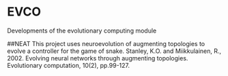# EVCO
Developments of the evolutionary computing module

##NEAT
This project uses neuroevolution of augmenting topologies to evolve a controller for the game of snake. 
Stanley, K.O. and Miikkulainen, R., 2002. Evolving neural networks through augmenting topologies. Evolutionary computation, 10(2), pp.99-127.
